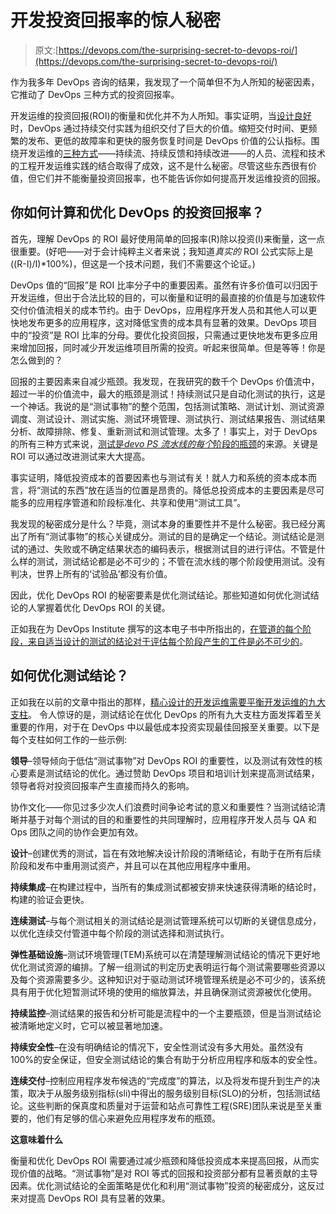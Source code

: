# 开发投资回报率的惊人秘密

> 原文:[https://devops.com/the-surprising-secret-to-devops-roi/](https://devops.com/the-surprising-secret-to-devops-roi/)

作为我多年 DevOps 咨询的结果，我发现了一个简单但不为人所知的秘密因素，它推动了 DevOps 三种方式的投资回报率。

开发运维的投资回报(ROI)的衡量和优化并不为人所知。事实证明，当[设计良好](http://www.engineeringdevops.com)时，DevOps 通过持续交付实践为组织交付了巨大的价值。缩短交付时间、更频繁的发布、更低的故障率和更快的服务恢复时间是 DevOps 价值的公认指标。围绕开发运维的[三种方式](https://itrevolution.com/the-three-ways-principles-underpinning-devops/)——持续流、持续反馈和持续改进——的人员、流程和技术的工程开发运维实践的结合取得了成效，这不是什么秘密。尽管这些东西很有价值，但它们并不能衡量投资回报率，也不能告诉你如何提高开发运维投资的回报。

## 你如何计算和优化 DevOps 的投资回报率？

首先，理解 DevOps 的 ROI 最好使用简单的回报率(R)除以投资(I)来衡量，这一点很重要。(好吧——对于会计纯粹主义者来说；我知道*真实的* ROI 公式实际上是((R-I)/I)*100%)，但这是一个技术问题，我们不需要这个论证。)

DevOps 值的“回报”是 ROI 比率分子中的重要因素。虽然有许多价值可以归因于开发运维，但出于合法比较的目的，可以衡量和证明的最直接的价值是与加速软件交付价值流相关的成本节约。由于 DevOps，应用程序开发人员和其他人可以更快地发布更多的应用程序，这对降低宝贵的成本具有显著的效果。DevOps 项目中的“投资”是 ROI 比率的分母。要优化投资回报，只需通过更快地发布更多应用来增加回报，同时减少开发运维项目所需的投资。听起来很简单。但是等等！你是怎么做到的？

回报的主要因素来自减少瓶颈。我发现，在我研究的数千个 DevOps 价值流中，超过一半的价值流中，最大的瓶颈是测试！持续测试只是自动化测试的执行，这是一个神话。我说的是“测试事物”的整个范围，包括测试策略、测试计划、测试资源调度、测试设计、测试实施、测试环境管理、测试执行、测试结果报告、测试结果分析、故障排除、修复、重新测试和测试管理。太多了！事实上，对于 DevOps 的所有三种方式来说，[测试是*devo PS 流水线的每个*阶段的瓶颈](https://www.tempesttelecom.com/spirent/)的来源。关键是 ROI 可以通过改进测试来大大提高。

事实证明，降低投资成本的首要因素也与测试有关！就人力和系统的资本成本而言，将“测试的东西”放在适当的位置是昂贵的。降低总投资成本的主要因素是尽可能多的应用程序管道和阶段标准化、共享和使用“测试工具”。

我发现的秘密成分是什么？毕竟，测试本身的重要性并不是什么秘密。我已经分离出了所有“测试事物”的核心关键成分。测试的目的是确定一个结论。测试结论是测试的通过、失败或不确定结果状态的编码表示，根据测试目的进行评估。不管是什么样的测试，测试结论都是必不可少的；不管在流水线的哪个阶段使用测试。没有判决，世界上所有的‘试验品’都没有价值。

因此，优化 DevOps ROI 的秘密要素是优化测试结论。那些知道如何优化测试结论的人掌握着优化 DevOps ROI 的关键。

正如我在为 DevOps Institute 撰写的这本电子书中所指出的，[在管道的每个阶段，来自适当设计的测试的结论对于评估每个阶段产生的工件是必不可少的](https://devopsinstitute.com/ebook-devops-testing-the-primary-key-to-devops-and-continuous-delivery/)。

## 如何优化测试结论？

正如我在以前的文章中指出的那样，[精心设计的开发运维需要平衡开发运维的九大支柱](https://digitalanarchist.com/videos/asg-interviews-panels/edt2-nine-pillars-of-engineering-devops)。
令人惊讶的是，测试结论在优化 DevOps 的所有九大支柱方面发挥着至关重要的作用，对于在 DevOps 中以最低成本投资实现最佳回报至关重要。以下是每个支柱如何工作的一些示例:

**领导**–领导倾向于低估“测试事物”对 DevOps ROI 的重要性，以及测试有效性的核心要素是测试结论的优化。通过赞助 DevOps 项目和培训计划来提高测试结果，领导者将对投资回报率产生直接而持久的影响。

协作文化——你见过多少次人们浪费时间争论考试的意义和重要性？当测试结论清晰并基于对每个测试的目的和重要性的共同理解时，应用程序开发人员与 QA 和 Ops 团队之间的协作会更加有效。

**设计**–创建优秀的测试，旨在有效地解决设计阶段的清晰结论，有助于在所有后续阶段和发布中重用测试资产，并且可以在其他应用程序中重用。

**持续集成**–在构建过程中，当所有的集成测试都被安排来快速获得清晰的结论时，构建的验证会更快。

**连续测试**–与每个测试相关的测试结论是测试管理系统可以切断的关键信息成分，以优化连续交付管道中每个阶段的测试选择和测试执行。

**弹性基础设施**–测试环境管理(TEM)系统可以在清楚理解测试结论的情况下更好地优化测试资源的编排。了解一组测试的判定历史表明运行每个测试需要哪些资源以及每个资源需要多少。这种知识对于驱动测试环境管理系统是必不可少的，该系统具有用于优化短暂测试环境的使用的缩放算法，并且确保测试资源被优化使用。

**持续监控**–测试结果的报告和分析可能是流程中的一个主要瓶颈，但是当测试结论被清晰地定义时，它可以被显著地加速。

**持续安全性**–在没有明确结论的情况下，安全性测试没有多大用处。虽然没有 100%的安全保证，但安全测试结论的集合有助于分析应用程序和版本的安全性。

**连续交付**–控制应用程序发布候选的“完成度”的算法，以及将发布提升到生产的决策，取决于从服务级别指标(sli)中得出的服务级别目标(SLO)的分析，包括测试结论。这些判断的保真度和质量对于运营和站点可靠性工程(SRE)团队来说是至关重要的，他们有足够的信心来避免应用程序发布的瓶颈。

**这意味着什么**

衡量和优化 DevOps ROI 需要通过减少瓶颈和降低投资成本来提高回报，从而实现价值的战略。“测试事物”是对 ROI 等式的回报和投资部分都有显著贡献的主导因素。优化测试结论的全面策略是优化和利用“测试事物”投资的秘密成分，这反过来对提高 DevOps ROI 具有显著的效果。